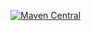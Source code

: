 [![Maven Central](https://maven-badges.herokuapp.com/maven-central/com.github.thowv.javafxcomps/grid-game-board-framework/badge.svg)](https://maven-badges.herokuapp.com/maven-central/com.github.thowv.javafxcomps/grid-game-board-framework)
